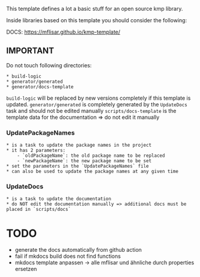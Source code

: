 This template defines a lot a basic stuff for an open source kmp library.

Inside libraries based on this template you should consider the following:

DOCS: https://mflisar.github.io/kmp-template/

## IMPORTANT

Do not touch following directories:

    * build-logic
    * generator/generated
    * generator/docs-template

`build-logic` will be replaced by new versions completely if this template is updated.
`generator/generated` is completely generated by the `UpdateDocs` task and should not be edited manually
`scripts/docs-template` is the template data for the documentation => do not edit it manually

### UpdatePackageNames

    * is a task to update the package names in the project
    * it has 2 parameters:
        - `oldPackageName`: the old package name to be replaced
        - `newPackageName`: the new package name to be set
    * set the parameters in the `UpdatePackageNames` file
    * can also be used to update the package names at any given time

### UpdateDocs

    * is a task to update the documentation
    * do NOT edit the documentation manually => additional docs must be placed in `scripts/docs`

# TODO

* generate the docs automatically from github action
* fail if mkdocs build does not find functions
* mkdocs template anpassen -> alle mflisar und ähnliche durch properties ersetzen